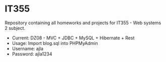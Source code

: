 # IT355

Repository containing all homeworks and projects for IT355 - Web systems 2 subject.

- Current: DZ08 - MVC + JDBC + MySQL + Hibernate + Rest
- Usage: Import blog.sql into PHPMyAdmin
- Username: ajla
- Password: ajla1234
